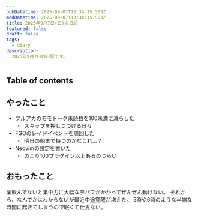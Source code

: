 ```yaml
---
pubDatetime: 2025-09-07T13:34:15.503Z
modDatetime: 2025-09-07T13:34:15.503Z
title: 2025年9月7日(日)の日記
featured: false
draft: false
tags:
  - diary
description:
  2025年9月7日の日記です。
---
```


## Table of contents

## やったこと

- ブルアカのモモトーク未読数を100未満に減らした
    - スキップを押しつづける日々
- FGOのレイドイベントを周回した
    - 明日の朝まで持つのかなこれ…？
- Neovimの設定を書いた
    - のこり100プラグイン以上あるのつらい

## おもったこと

薬飲んでないと集中力に大幅なデバフがかかってぜんぜん動けない。
それから、なんでかはわからないが最近中途覚醒が増えた。
5時や6時のような半端な時間に起きてしまうので眠くて仕方ない。

